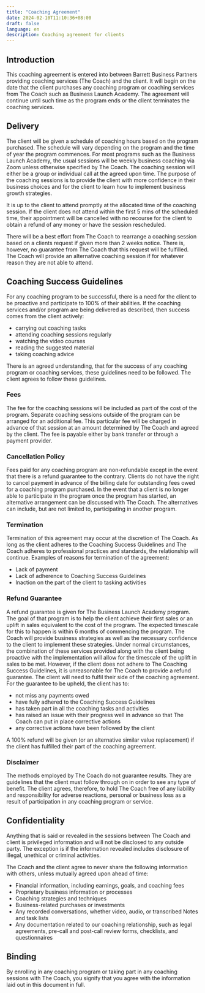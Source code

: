 ```yaml
---
title: "Coaching Agreement"
date: 2024-02-10T11:10:36+08:00
draft: false
language: en
description: Coaching agreement for clients
---
```


## Introduction

This coaching agreement is entered into between Barrett Business Partners providing coaching services (The Coach) and the client.
It will begin on the date that the client purchases any coaching program or coaching services from The Coach such as Business Launch Academy. The agreement will continue until such time as the program ends or the client terminates the coaching services.

## Delivery

The client will be given a schedule of coaching hours based on the program purchased. The schedule will vary depending on the program and the time of year the program commences. For most programs such as the Business Launch Academy, the usual sessions will be weekly business coaching via Zoom unless otherwise specified by The Coach. The coaching session will either be a group or individual call at the agreed upon time. The purpose of the coaching sessions is to provide the client with more confidence in their business choices and for the client to learn how to implement business growth strategies.

It is up to the client to attend promptly at the allocated time of the coaching session. If the client does not attend within the first 5 mins of the scheduled time, their appointment will be cancelled with no recourse for the client to obtain a refund of any money or have the session rescheduled.  

There will be a best effort from The Coach to rearrange a coaching session based on a clients request if given more than 2 weeks notice. There is, however, no guarantee from The Coach that this request will be fulfilled. The Coach will provide an alternative coaching session if for whatever reason they are not able to attend.

## Coaching Success Guidelines

For any coaching program to be successful, there is a need for the client to be proactive and participate to 100% of their abilities. If the coaching services and/or program are being delivered as described, then success comes from the client actively:

* carrying out coaching tasks
* attending coaching sessions regularly
* watching the video courses
* reading the suggested material
* taking coaching advice

There is an agreed understanding, that for the success of any coaching program or coaching services, these guidelines need to be followed. The client agrees to follow these guidelines.

### Fees

The fee for the coaching sessions will be included as part of the cost of the program. Separate coaching sessions outside of the program can be arranged for an additional fee. This particular fee will be charged in advance of that session at an amount determined by The Coach and agreed by the client. The fee is payable either by bank transfer or through a payment provider.

### Cancellation Policy

Fees paid for any coaching program are non-refundable except in the event that there is a refund guarantee to the contrary. Clients do not have the right to cancel payment in advance of the billing date for outstanding fees owed for a coaching program purchased. In the event that a client is no longer able to participate in the program once the program has started, an alternative arrangement can be discussed with The Coach. The alternatives can include, but are not limited to, participating in another program.

### Termination

Termination of this agreement may occur at the discretion of The Coach. As long as the client adheres to the Coaching Success Guidelines and The Coach adheres to professional practices and standards, the relationship will continue.
Examples of reasons for termination of the agreement:

* Lack of payment
* Lack of adherence to Coaching Success Guidelines
* Inaction on the part of the client to tasking activities

### Refund Guarantee

A refund guarantee is given for The Business Launch Academy program. The goal of that program is to help the client achieve their first sales or an uplift in sales equivalent to the cost of the program. The expected timescale for this to happen is within 6 months of commencing the program. The Coach will provide business strategies as well as the necessary confidence to the client to implement these strategies. Under normal circumstances, the combination of these services provided along with the client being proactive with the implementation will allow for the timescale of the uplift in sales to be met. However, if the client does not adhere to The Coaching Success Guidelines, it is unreasonable for The Coach to provide a refund guarantee. The client will need to fulfil their side of the coaching agreement. For the guarantee to be upheld, the client has to:

* not miss any payments owed
* have fully adhered to the Coaching Success Guidelines
* has taken part in all the coaching tasks and activities  
* has raised an issue with their progress well in advance so that The Coach can put in place corrective actions
* any corrective actions have been followed by the client

A 100% refund will be given (or an alternative similar value replacement) if the client has fulfilled their part of the coaching agreement.

### Disclaimer

The methods employed by The Coach do not guarantee results. They are guidelines that the client must follow through on in order to see any type of benefit. The client agrees, therefore, to hold The Coach free of any liability and responsibility for adverse reactions, personal or business loss as a result of participation in any coaching program or service.

## Confidentiality

Anything that is said or revealed in the sessions between The Coach and client is privileged information and will not be disclosed to any outside party. The exception is if the information revealed includes disclosure of illegal, unethical or criminal activities.

The Coach and the client agree to never share the following information with others, unless mutually agreed upon ahead of time:

* Financial information, including earnings, goals, and coaching fees
* Proprietary business information or processes
* Coaching strategies and techniques
* Business-related purchases or investments
* Any recorded conversations, whether video, audio, or transcribed Notes and task lists
* Any documentation related to our coaching relationship, such as legal agreements, pre-call and post-call review forms, checklists, and questionnaires

## Binding

By enrolling in any coaching program or taking part in any coaching sessions with The Coach, you signify that you agree with the information laid out in this document in full.

